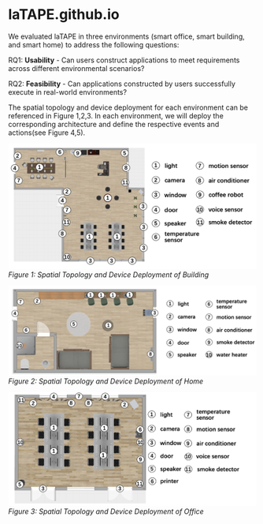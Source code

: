 # laTAPE.github.io

We evaluated laTAPE in three environments (smart office, smart building, and smart home) to address the following questions:

RQ1: **Usability** - Can users construct applications to meet requirements across different environmental scenarios?

RQ2: **Feasibility** - Can applications constructed by users successfully execute in real-world environments?

The spatial topology and device deployment for each environment can be referenced in Figure 1,2,3. In each environment, we will deploy the corresponding architecture and define the respective events and actions(see Figure 4,5). 

![Spatial Topology and Device Deployment of Building](images/building.jpg "Spatial Topology and Device Deployment of Building")
*Figure 1: Spatial Topology and Device Deployment of Building*

![Spatial Topology and Device Deployment of Home](images/home.jpg)
*Figure 2: Spatial Topology and Device Deployment of Home*

![Spatial Topology and Device Deployment of Office](images/office.jpg)
*Figure 3: Spatial Topology and Device Deployment of Office*